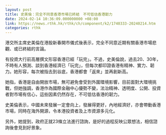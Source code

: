 ```yaml
---
layout: post
title: 史美倫：完全不同意香港市場已終結　不可低估香港韌力
date: 2024-02-14 10:36:09.000000000 +08:00
link: https://news.rthk.hk/rthk/ch/component/k2/1740333-20240214.htm
categories: rthk
---
```


港交所主席史美倫在港股新春開市儀式後表示，完全不同意近期有關香港市場悲觀、或已終結的言論。

有投資大行前高層撰文形容香港已經「玩完」。不過，史美倫說，過去20、30年，不時有人預測、談到香港經濟已「玩完」，但每次都印證香港有精神、實力、韌力。她形容，每次被指去到谷底，香港都會「返來」並再創新高。

她指，香港是自由開放市場，無可避免會受到外圍環境影響，目前面對大環境挑戰，但她強調，香港作為國際金融中心優勢不變，法治精神、透明度、公開、投資者對市場有信心，這些因素仍然存在，不可低估香港的韌力。

史美倫表示，中國未來發展一定會向上，發展得更好，內地經濟好，亦會帶動香港市場，同時在海外開源，令本港投資者及上市資源多元化。

另外，她提到，政府正就23條立法進行諮詢，是好的過程反映公眾想法，相信諮詢後會見到好景象。
